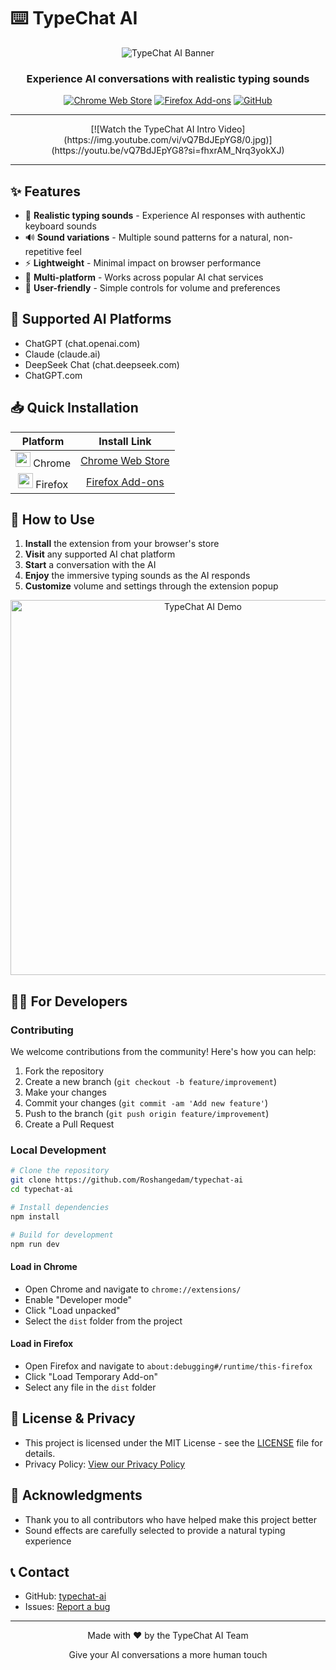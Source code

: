 # ⌨️ TypeChat AI

<div align="center">
  
  ![TypeChat AI Banner](https://raw.githubusercontent.com/Roshangedam/TypeChat-AI/refs/heads/main/images/icon128.png)

  ### Experience AI conversations with realistic typing sounds

  [![Chrome Web Store](https://img.shields.io/badge/Chrome-Install-4285F4?style=for-the-badge&logo=google-chrome&logoColor=white)](https://chromewebstore.google.com/detail/typechat-ai/fbngahpjpgnkjdnmgnahkbpncdmocbmo)
  [![Firefox Add-ons](https://img.shields.io/badge/Firefox-Install-FF7139?style=for-the-badge&logo=firefox-browser&logoColor=white)](https://addons.mozilla.org/en-US/firefox/addon/typechat-ai/)
  [![GitHub](https://img.shields.io/badge/GitHub-Source-181717?style=for-the-badge&logo=github&logoColor=white)](https://github.com/Roshangedam/typechat-ai)

</div>

---

<div align="center">
  [![Watch the TypeChat AI Intro Video](https://img.youtube.com/vi/vQ7BdJEpYG8/0.jpg)](https://youtu.be/vQ7BdJEpYG8?si=fhxrAM_Nrq3yokXJ)
</div>

---
## ✨ Features

- 🎯 **Realistic typing sounds** - Experience AI responses with authentic keyboard sounds
- 🔊 **Sound variations** - Multiple sound patterns for a natural, non-repetitive feel
- ⚡ **Lightweight** - Minimal impact on browser performance
- 🔌 **Multi-platform** - Works across popular AI chat services
- 🎨 **User-friendly** - Simple controls for volume and preferences

## 🤖 Supported AI Platforms

- ChatGPT (chat.openai.com)
- Claude (claude.ai)
- DeepSeek Chat (chat.deepseek.com)
- ChatGPT.com

## 📥 Quick Installation

<div align="center">

  | Platform | Install Link |
  |:--------:|:------------:|
  | <img src="https://raw.githubusercontent.com/alrra/browser-logos/master/src/chrome/chrome_48x48.png" width="24" /> Chrome | [Chrome Web Store](https://chromewebstore.google.com/detail/typechat-ai/fbngahpjpgnkjdnmgnahkbpncdmocbmo) |
  | <img src="https://raw.githubusercontent.com/alrra/browser-logos/master/src/firefox/firefox_48x48.png" width="24" /> Firefox | [Firefox Add-ons](https://addons.mozilla.org/en-US/firefox/addon/typechat-ai/) |

</div>

## 🔧 How to Use

1. **Install** the extension from your browser's store
2. **Visit** any supported AI chat platform
3. **Start** a conversation with the AI
4. **Enjoy** the immersive typing sounds as the AI responds
5. **Customize** volume and settings through the extension popup

<div align="center">
  <img src="https://user-images.githubusercontent.com/placeholder/typechat-demo.gif" alt="TypeChat AI Demo" width="600"/>
</div>

## 👩‍💻 For Developers

### Contributing

We welcome contributions from the community! Here's how you can help:

1. Fork the repository
2. Create a new branch (`git checkout -b feature/improvement`)
3. Make your changes
4. Commit your changes (`git commit -am 'Add new feature'`)
5. Push to the branch (`git push origin feature/improvement`)
6. Create a Pull Request

### Local Development

```bash
# Clone the repository
git clone https://github.com/Roshangedam/typechat-ai
cd typechat-ai

# Install dependencies
npm install

# Build for development
npm run dev
```

#### Load in Chrome
- Open Chrome and navigate to `chrome://extensions/`
- Enable "Developer mode"
- Click "Load unpacked"
- Select the `dist` folder from the project

#### Load in Firefox
- Open Firefox and navigate to `about:debugging#/runtime/this-firefox`
- Click "Load Temporary Add-on"
- Select any file in the `dist` folder

## 📜 License & Privacy

- This project is licensed under the MIT License - see the [LICENSE](LICENSE) file for details.
- Privacy Policy: [View our Privacy Policy](https://gist.github.com/3e490edbd1cb4e61c3c23455813534c4.git)

## 🙏 Acknowledgments

- Thank you to all contributors who have helped make this project better
- Sound effects are carefully selected to provide a natural typing experience

## 📞 Contact

- GitHub: [typechat-ai](https://github.com/Roshangedam/TypeChat-AI)
- Issues: [Report a bug](https://github.com/Roshangedam/typechat-ai/issues)

---

<div align="center">
  
  Made with ❤️ by the TypeChat AI Team
  
  <p>Give your AI conversations a more human touch</p>
  
</div>
